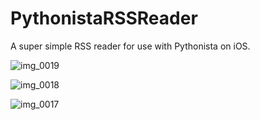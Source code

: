 PythonistaRSSReader
===================

A super simple RSS reader for use with Pythonista on iOS.

![img_0019](https://cloud.githubusercontent.com/assets/38447/3350366/932f150c-f9a6-11e3-8ffe-a6f96d2e8895.PNG)

![img_0018](https://cloud.githubusercontent.com/assets/38447/3350365/932ea0e0-f9a6-11e3-9a96-ef24e7781522.PNG)

![img_0017](https://cloud.githubusercontent.com/assets/38447/3350364/932e52fc-f9a6-11e3-9475-80db5eced582.PNG)
